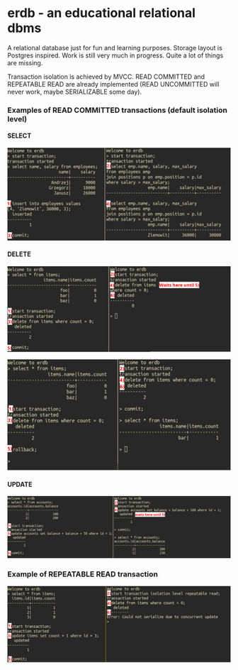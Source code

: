 # erdb - an educational relational dbms

A relational database just for fun and learning purposes. Storage layout is Postgres inspired. Work is still very much in progress. Quite a lot of things are missing.

Transaction isolation is achieved by MVCC. READ COMMITTED and REPEATABLE READ are already implemented (READ UNCOMMITTED will never work, maybe SERIALIZABLE some day).

### Examples of READ COMMITTED transactions (default isolation level)
#### SELECT
![Example of select transactions](img/transactions.png)

#### DELETE
![Example of delete transactions](img/transaction_delete_commit.png)

![Example of delete transactions](img/transaction_delete_rollback.png)

#### UPDATE
![Example of update transactions](img/transaction_update.png)

### Example of REPEATABLE READ transaction

![Example of repeatable read update transaction](img/transaction_repeatable_read.png)